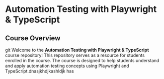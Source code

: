 # Automation Testing with Playwright & TypeScript

## Course Overview

git Welcome to the **Automation Testing with Playwright & TypeScript** course repository! This repository serves as a resource for students enrolled in the course. The course is designed to help students understand and apply automation testing concepts using Playwright and TypeScript.dnasjkhdjkashldjk has